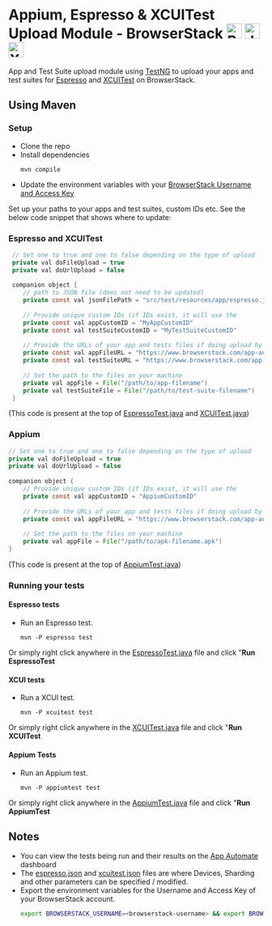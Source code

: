 # Appium, Espresso & XCUITest Upload Module - BrowserStack <a href="https://www.browserstack.com/"><img src="https://www.vectorlogo.zone/logos/browserstack/browserstack-icon.svg" alt="BrowserStack" height="30"/></a> <a href="https://developer.android.com"><img src="https://developer.android.com/static/images/training/testing/espresso.png" alt="Java" height="30" /></a> <a href="https://developer.apple.com/documentation/xctest/user_interface_tests"><img src="https://images.ctfassets.net/czwjnyf8a9ri/2OWZnl3v2xJcqBZPIczU1s/1ea9ea383887e13d76b0b6c386ddf09c/logo-xcuitest.png?w=250" alt="XCUITest" height="30" /></a>

App and Test Suite upload module using [TestNG](http://testng.org) to upload your apps and test suites for [Espresso](https://developer.android.com) and [XCUITest](https://developer.apple.com/documentation/xctest/user_interface_tests) on BrowserStack.

## Using Maven

### Setup

- Clone the repo
- Install dependencies
  ```
  mvn compile
  ```
- Update the environment variables with your [BrowserStack Username and Access Key](https://www.browserstack.com/accounts/settings)

Set up your paths to your apps and test suites, custom IDs etc. See the below code snippet that shows where to update:

### Espresso and XCUITest
```java
 // Set one to true and one to false depending on the type of upload
 private val doFileUpload = true
 private val doUrlUpload = false
        
 companion object {
    // path to JSON file (does not need to be updated)
    private const val jsonFilePath = "src/test/resources/app/espresso.json"
  
    // Provide unique custom IDs (if IDs exist, it will use the
    private const val appCustomID = "MyAppCustomID"
    private const val testSuiteCustomID = "MyTestSuiteCustomID"
  
    // Provide the URLs of your app and tests files if doing upload by URL
    private const val appFileURL = "https://www.browserstack.com/app-automate/sample-apps/android/Calculator.apk"
    private const val testSuiteURL = "https://www.browserstack.com/app-automate/sample-apps/android/CalculatorTest.apk"
  
    // Set the path to the files on your machine
    private val appFile = File("/path/to/app-filename")
    private val testSuiteFile = File("/path/to/test-suite-filename")
 }
```

(This code is present at the top of [EspressoTest.java](./src/test/java/com/test/EspressoTest.java) and [XCUITest.java](./src/test/java/com/test/XCUITest.java))

### Appium
```java
// Set one to true and one to false depending on the type of upload
private val doFileUpload = true
private val doUrlUpload = false
        
companion object {
    // Provide unique custom IDs (if IDs exist, it will use the
    private const val appCustomID = "AppiumCustomID"
  
    // Provide the URLs of your app and tests files if doing upload by URL
    private const val appFileURL = "https://www.browserstack.com/app-automate/sample-apps/android/Calculator.apk"
  
    // Set the path to the files on your machine
    private val appFile = File("/path/to/apk-filename.apk")
}
```

(This code is present at the top of [AppiumTest.java](./src/test/java/com/test/AppiumtTest.java))

### Running your tests
#### Espresso tests

- Run an Espresso test.
  ```
  mvn -P espresso test
  ```
Or simply right click anywhere in the [EspressoTest.java](./src/test/java/com/test/EspressoTest.java) file and click "**Run EspressoTest**

#### XCUI tests

- Run a XCUI test.
  ```
  mvn -P xcuitest test
  ```
Or simply right click anywhere in the [XCUITest.java](./src/test/java/com/test/XCUITest.java) file and click "**Run XCUITest**  

#### Appium Tests

- Run an Appium test.
  ```
  mvn -P appiumtest test
  ```
Or simply right click anywhere in the [AppiumTest.java](./src/test/java/com/test/AppiumTest.java) file and click "**Run AppiumTest**


## Notes

- You can view the tests being run and their results on the [App Automate](https://app-automate.browserstack.com) dashboard
- The [espresso.json](./src/test/resources/app/espresso.json) and [xcuitest.json](./src/test/resources/app/xcuitest.json) files are where Devices, Sharding and other parameters can be specified / modified.
- Export the environment variables for the Username and Access Key of your BrowserStack account.
  ```sh
  export BROWSERSTACK_USERNAME=<browserstack-username> && export BROWSERSTACK_ACCESS_KEY=<browserstack-access-key>
  ```
